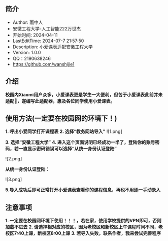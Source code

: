 ## 简介
* Author: 雨中人
* 安徽工程大学-人工智能222万世杰
* 开始时间: 2024-04-11 
* LastEditTime: 2024-07-7 21:57:50
* Description: 小爱课表适配安徽工程大学
* Version: 1.0.0
* QQ：2190638246
* https://github.com/wanshijie1

## 介绍
**校园内Xiaomi用户众多，小爱课表更是学生一大便利，但苦于小爱课表此前并未适配🍊，遂编写此适配器，惠及各位同学使用小爱课表。**

## 使用方法(一定要在校园网的环境下！)
**1. 呼出小爱同学打开课程表**
**2. 选择“教务网站导入”**
![1.png]

**3. 选择“安徽工程大学”**
**4. 进入这个页面说明已经成功一半了，登陆你的账号密码，若一直显示密码错误可以选择“从统一身份认证登陆”**

![2.png]

**从统一身份认证登陆：**

![3.png]

**5.导入成功后即可正常打开小爱课表查看你的课程信息，再也不用逐一手动录入**

## 注意事项
**1. 一定要在校园网环境下使用！！！，若在家，使用学校提供的VPN即可，否则加载不进去**
**2. 请选择相对应的校区，因为老校区和新校区上午课程时间不同，老校区7:40上课，新校区8:00上课**
**3. 若导入失败，联系作者，我来尝试完善程序**
